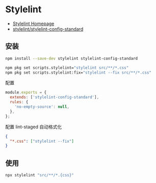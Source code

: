 # Stylelint

- [Stylelint Homepage](https://stylelint.io/)
- [stylelint/stylelint-config-standard](https://github.com/stylelint/stylelint-config-standard)

## 安装

```bash npm2yarn
npm install --save-dev stylelint stylelint-config-standard
```

```bash
npm pkg set scripts.stylelint="stylelint src/**/*.css"
npm pkg set scripts.stylelint:fix="stylelint --fix src/**/*.css"
```

配置

```js title='.stylelintrc.js'
module.exports = {
  extends: ['stylelint-config-standard'],
  rules: {
    'no-empty-source': null,
  },
};
```

配置 lint-staged 自动格式化

```json title='.lintstagedrc.json'
{
  "*.css": ["stylelint --fix"]
}
```

## 使用

```bash
npx stylelint "src/**/*.{css}"
```
